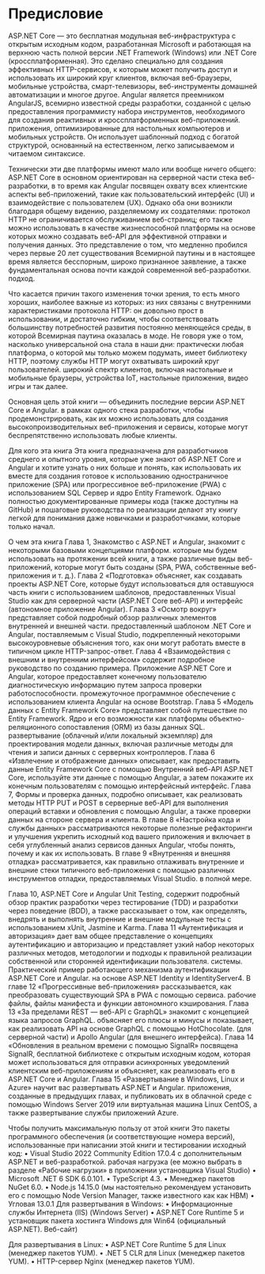 # Предисловие

ASP.NET Core — это бесплатная модульная веб-инфраструктура с открытым исходным кодом, разработанная Microsoft и работающая на
верхнюю часть полной версии .NET Framework (Windows) или .NET Core (кроссплатформенная). Это сделано специально
для создания эффективных HTTP-сервисов, к которым может получить доступ и использовать их широкий круг клиентов,
включая веб-браузеры, мобильные устройства, смарт-телевизоры, веб-инструменты домашней автоматизации и многое другое.
Angular является преемником AngularJS, всемирно известной среды разработки, созданной с целью
предоставления программисту набора инструментов, необходимого для создания реактивных и кроссплатформенных веб-приложений.
приложения, оптимизированные для настольных компьютеров и мобильных устройств. Он использует шаблонный подход с богатой структурой, основанный
на естественном, легко записываемом и читаемом синтаксисе.

Технически эти две платформы имеют мало или вообще ничего общего: ASP.NET Core в основном ориентирован
на серверной части стека веб-разработки, в то время как Angular посвящен охвату всех
клиентские аспекты веб-приложений, такие как пользовательский интерфейс (UI) и взаимодействие с пользователем (UX).
Однако оба они возникли благодаря общему видению, разделяемому их создателями: протокол HTTP не ограничивается обслуживанием веб-страниц; его также можно использовать в качестве жизнеспособной платформы
на основе которых можно создавать веб-API для эффективной отправки и получения данных. Это представление о том, что медленно
пробился через первые 20 лет существования Всемирной паутины и в настоящее время является бесспорным, широко
признанное заявление, а также фундаментальная основа почти каждой современной веб-разработки.
подход.

Что касается причин такого изменения точки зрения, то есть много хороших, наиболее важные из которых:
из них связаны с внутренними характеристиками протокола HTTP: он довольно прост в использовании,
и достаточно гибким, чтобы соответствовать большинству потребностей развития постоянно меняющейся среды, в которой
Всемирная паутина оказалась в моде. Не говоря уже о том, насколько универсальной она стала в наши дни:
практически любая платформа, о которой мы только можем подумать, имеет библиотеку HTTP, поэтому службы HTTP могут охватывать широкий круг пользователей.
широкий спектр клиентов, включая настольные и мобильные браузеры, устройства IoT, настольные приложения, видео
игры и так далее.

Основная цель этой книги — объединить последние версии ASP.NET Core и Angular.
в рамках одного стека разработки, чтобы продемонстрировать, как их можно использовать для создания высокопроизводительных
веб-приложения и сервисы, которые могут беспрепятственно использовать любые клиенты.

Для кого эта книга
Эта книга предназначена для разработчиков среднего и опытного уровня, которые уже знают об ASP.NET Core и
Angular и хотите узнать о них больше и понять, как использовать их вместе для создания
готовое к использованию одностраничное приложение (SPA) или прогрессивное веб-приложение (PWA) с использованием SQL
Сервер и ядро Entity Framework.
Однако полностью документированные примеры кода (также доступны на GitHub) и пошаговые руководства по реализации делают эту книгу легкой для понимания даже новичками и разработчиками, которые
только начал.


О чем эта книга
Глава 1, Знакомство с ASP.NET и Angular, знакомит с некоторыми базовыми концепциями платформ.
которые мы будем использовать на протяжении всей книги, а также различные виды веб-приложений, которые могут
быть созданы (SPA, PWA, собственные веб-приложения и т. д.).
Глава 2 «Подготовка» объясняет, как создавать проекты ASP.NET Core, которые будут использоваться для
оставшуюся часть книги с использованием шаблонов, предоставленных Visual Studio как для серверной части (ASP.NET Core
веб-API) и интерфейс (автономное приложение Angular).
Глава 3 «Осмотр вокруг» представляет собой подробный обзор различных элементов внутренней и внешней части.
предоставленный шаблоном .NET Core и Angular, поставляемым с Visual Studio, подкрепленный некоторыми
высокоуровневые объяснения того, как они могут работать вместе в типичном цикле HTTP-запрос-ответ.
Глава 4 «Взаимодействия с внешним и внутренним интерфейсом» содержит подробное руководство по созданию примера.
Приложение ASP.NET Core и Angular, которое предоставляет конечному пользователю диагностическую информацию путем запроса проверки работоспособности.
промежуточное программное обеспечение с использованием клиента Angular на основе Bootstrap.
Глава 5 «Модель данных с Entity Framework Core» представляет собой путешествие по Entity Framework.
Ядро и его возможности как платформы объектно-реляционного сопоставления (ORM) из базы данных SQL.
развертывание (облачный и/или локальный экземпляр) для проектирования модели данных, включая различные методы
для чтения и записи данных с серверных контроллеров.
Глава 6 «Извлечение и отображение данных» описывает, как предоставить данные Entity Framework Core с помощью
Внутренний веб-API ASP.NET Core, используйте эти данные с помощью Angular, а затем покажите их конечным пользователям с помощью
интерфейсный интерфейс.
Глава 7, Формы и проверка данных, подробно описывает, как реализовать методы HTTP PUT и POST в
серверные веб-API для выполнения операций вставки и обновления с помощью Angular, а также проверки данных на стороне сервера и клиента.
В главе 8 «Настройка кода и службы данных» рассматриваются некоторые полезные рефакторинги и улучшения
укрепить исходный код вашего приложения и включает в себя углубленный анализ сервисов данных Angular, чтобы
понять, почему и как их использовать.
В главе 9 «Внутренняя и внешняя отладка» рассматривается, как правильно отлаживать внутренние и внешние стеки типичного веб-приложения с помощью различных инструментов отладки, предоставляемых Visual Studio.
в полной мере.

Глава 10, ASP.NET Core и Angular Unit Testing, содержит подробный обзор практик разработки через тестирование (TDD) и разработки через поведение (BDD), а также рассказывает о том, как
определять, внедрять и выполнять внутренние и внешние модульные тесты с использованием xUnit, Jasmine и Karma.
Глава 11 «Аутентификация и авторизация» дает вам общее представление о концепциях
аутентификацию и авторизацию и представляет узкий набор некоторых различных методов,
методологии и подходы к правильной реализации собственной или сторонней идентификации пользователя.
системы. Практический пример работающего механизма аутентификации ASP.NET Core и Angular.
на основе ASP.NET Identity и IdentityServer4.
В главе 12 «Прогрессивные веб-приложения» рассказывается, как преобразовать существующий SPA в PWA с помощью сервиса.
рабочие файлы, файлы манифеста и функции автономного кэширования.
Глава 13 «За пределами REST — веб-API с GraphQL» знакомит с концепцией языка запросов GraphQL.
объясняет его плюсы и минусы и показывает, как реализовать API на основе GraphQL с помощью HotChocolate.
(для серверной части) и Apollo Angular (для внешнего интерфейса).
Глава 14 «Обновления в реальном времени с помощью SignalR» посвящена SignalR, бесплатной библиотеке с открытым исходным кодом, которая
может использоваться для отправки асинхронных уведомлений клиентским веб-приложениям и объясняет, как
реализовать его в ASP.NET Core и Angular.
Глава 15 «Развертывание в Windows, Linux и Azure» научит вас развертывать ASP.NET и Angular.
приложения, созданные в предыдущих главах, и публиковать их в облачной среде с помощью Windows
Server 2019 или виртуальная машина Linux CentOS, а также развертывание службы приложений Azure.



Чтобы получить максимальную пользу от этой книги
Это пакеты программного обеспечения (и соответствующие номера версий), использованные при написании этой книги и тестировании
исходный код:
• Visual Studio 2022 Community Edition 17.0.4 с дополнительным ASP.NET и веб-разработкой.
рабочая нагрузка (ее можно выбрать в разделе «Рабочие нагрузки» в приложении установщика Visual Studio)
• Microsoft .NET 6 SDK 6.0.101.
• TypeScript 4.3.
• Менеджер пакетов NuGet 6.0.
• Node.js 14.15.0 (мы настоятельно рекомендуем установить его с помощью Node Version Manager, также известного как
как НВМ)
• Угловая 13.0.1
Для развертывания в Windows:
• Информационные службы Интернета (IIS) (Windows Server)
• ASP.NET Core Runtime 5 и установщик пакета хостинга Windows для Win64 (официальный ASP.NET).
Веб-сайт)

Для развертывания в Linux:
• ASP.NET Core Runtime 5 для Linux (менеджер пакетов YUM).
• .NET 5 CLR для Linux (менеджер пакетов YUM).
• HTTP-сервер Nginx (менеджер пакетов YUM).





